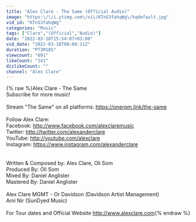 ```yaml
---
title: "Alex Clare - The Same (Official Audio)"
image: "https:\/\/i.ytimg.com\/vi\/KTnS3fahqWg\/hqdefault.jpg"
vid_id: "KTnS3fahqWg"
categories: "Music"
tags: ["Clare","(Official","Audio)"]
date: "2022-03-18T15:54:07+03:00"
vid_date: "2022-03-18T08:00:11Z"
duration: "PT3M18S"
viewcount: "691"
likeCount: "141"
dislikeCount: ""
channel: "Alex Clare"
---
```

{% raw %}Alex Clare - The Same<br />Subscribe for more music!<br /><br />Stream &quot;The Same&quot; on all platforms: <a rel="nofollow" target="blank" href="https://onerpm.link/the-same">https://onerpm.link/the-same</a><br /><br />Follow Alex Clare:<br />Facebook: <a rel="nofollow" target="blank" href="http://www.facebook.com/alexclaremusic">http://www.facebook.com/alexclaremusic</a><br />Twitter: <a rel="nofollow" target="blank" href="http://twitter.com/alexanderclare">http://twitter.com/alexanderclare</a><br />YouTube: <a rel="nofollow" target="blank" href="http://youtube.com/alexclare">http://youtube.com/alexclare</a><br />Instagram: <a rel="nofollow" target="blank" href="https://www.instagram.com/alexanderclare">https://www.instagram.com/alexanderclare</a><br /><br /><br />Written &amp; Composed by: Alex Clare, Oli Som<br />Produced By: Oli Som<br />Mixed By: Daniel Anglister<br />Mastered By: Daniel Anglister<br /><br />Alex Clare MGMT - Or Davidson (Davidson Artist Management)  <br />Ami Nir (SunDyed Music)<br /><br />For Tour dates and Official Website <a rel="nofollow" target="blank" href="http://www.alexclare.com">http://www.alexclare.com</a>{% endraw %}
